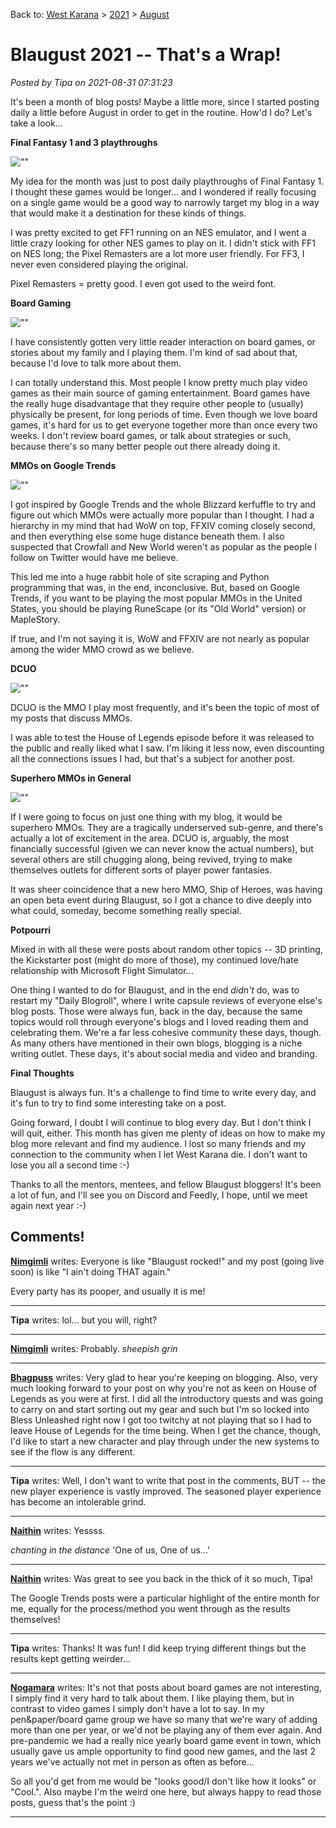 Back to: [West Karana](/posts/westkarana.md) > [2021](/posts/2021/westkarana.md) > [August](./westkarana.md)
# Blaugust 2021 -- That's a Wrap!

*Posted by Tipa on 2021-08-31 07:31:23*


It's been a month of blog posts! Maybe a little more, since I started posting daily a little before August in order to get in the routine. How'd I do? Let's take a look...





**Final Fantasy 1 and 3 playthroughs**



![\"\"](\"https://chasingdings.com/wp-content/uploads/2021/08/Final-Fantasy-USA_001.png\")

My idea for the month was just to post daily playthroughs of Final Fantasy 1. I thought these games would be longer... and I wondered if really focusing on a single game would be a good way to narrowly target my blog in a way that would make it a destination for these kinds of things. 



I was pretty excited to get FF1 running on an NES emulator, and I went a little crazy looking for other NES games to play on it. I didn't stick with FF1 on NES long; the Pixel Remasters are a lot more user friendly. For FF3, I never even considered playing the original.



Pixel Remasters = pretty good. I even got used to the weird font.



**Board Gaming**



![\"\"](\"https://chasingdings.com/wp-content/uploads/2021/08/fbbf63001a2354f8bc6e89c58b4a21f1_original.png\")

I have consistently gotten very little reader interaction on board games, or stories about my family and I playing them. I'm kind of sad about that, because I'd love to talk more about them.



I can totally understand this. Most people I know pretty much play video games as their main source of gaming entertainment. Board games have the really huge disadvantage that they require other people to (usually) physically be present, for long periods of time. Even though we love board games, it's hard for us to get everyone together more than once every two weeks. I don't review board games, or talk about strategies or such, because there's so many better people out there already doing it.



**MMOs on Google Trends**



![\"\"](\"https://chasingdings.com/wp-content/uploads/2021/08/STP61286.jpg\")

I got inspired by Google Trends and the whole Blizzard kerfuffle to try and figure out which MMOs were actually more popular than I thought. I had a hierarchy in my mind that had WoW on top, FFXIV coming closely second, and then everything else some huge distance beneath them. I also suspected that Crowfall and New World weren't as popular as the people I follow on Twitter would have me believe.



This led me into a huge rabbit hole of site scraping and Python programming that was, in the end, inconclusive. But, based on Google Trends, if you want to be playing the most popular MMOs in the United States, you should be playing RuneScape (or its \"Old World\" version) or MapleStory.



If true, and I'm not saying it is, WoW and FFXIV are not nearly as popular among the wider MMO crowd as we believe.



**DCUO**



![\"\"](\"https://chasingdings.com/wp-content/uploads/2021/08/HouseOfLegends.jpg\")

DCUO is the MMO I play most frequently, and it's been the topic of most of my posts that discuss MMOs.



I was able to test the House of Legends episode before it was released to the public and really liked what I saw. I'm liking it less now, even discounting all the connections issues I had, but that's a subject for another post.



**Superhero MMOs in General**



![\"\"](\"https://chasingdings.com/wp-content/uploads/2021/08/cityofheroes-2007-12-01-12-05-32-84.jpg\")

If I were going to focus on just one thing with my blog, it would be superhero MMOs. They are a tragically underserved sub-genre, and there's actually a lot of excitement in the area. DCUO is, arguably, the most financially successful (given we can never know the actual numbers), but several others are still chugging along, being revived, trying to make themselves outlets for different sorts of player power fantasies.



It was sheer coincidence that a new hero MMO, Ship of Heroes, was having an open beta event during Blaugust, so I got a chance to dive deeply into what could, someday, become something really special.



**Potpourri**



Mixed in with all these were posts about random other topics -- 3D printing, the Kickstarter post (might do more of those), my continued love/hate relationship with Microsoft Flight Simulator...



One thing I wanted to do for Blaugust, and in the end *didn't* do, was to restart my \"Daily Blogroll\", where I write capsule reviews of everyone else's blog posts. Those were always fun, back in the day, because the same topics would roll through everyone's blogs and I loved reading them and celebrating them. We're a far less cohesive community these days, though. As many others have mentioned in their own blogs, blogging is a niche writing outlet. These days, it's about social media and video and branding.



**Final Thoughts**



Blaugust is always fun. It's a challenge to find time to write every day, and it's fun to try to find some interesting take on a post.



Going forward, I doubt I will continue to blog every day. But I don't think I will quit, either. This month has given me plenty of ideas on how to make my blog more relevant and find my audience. I lost so many friends and my connection to the community when I let West Karana die. I don't want to lose you all a second time :-)



Thanks to all the mentors, mentees, and fellow Blaugust bloggers! It's been a lot of fun, and I'll see you on Discord and Feedly, I hope, until we meet again next year :-)





## Comments!

**[Nimgimli](https://dragonchasers.com)** writes: Everyone is like \"Blaugust rocked!\" and my post (going live soon) is like \"I ain't doing THAT again.\"

Every party has its pooper, and usually it is me!

---

**Tipa** writes: lol... but you will, right?

---

**[Nimgimli](https://dragonchasers.com)** writes: Probably. *sheepish grin*

---

**[Bhagpuss](http://bhagpuss.blogspot.com)** writes: Very glad to hear you're keeping on blogging. Also, very much looking forward to your post on why you're not as keen on House of Legends as you were at first. I did all the introductory quests and was going to carry on and start sorting out my gear and such but I'm so locked into Bless Unleashed right now I got too twitchy at not playing that so I had to leave House of Legends for the time being. When I get the chance, though, I'd like to start a new character and play through under the new systems to see if the flow is any different.

---

**Tipa** writes: Well, I don't want to write that post in the comments, BUT -- the new player experience is vastly improved. The seasoned player experience has become an intolerable grind.

---

**[Naithin](https://www.timetoloot.com/)** writes: Yessss. 

*chanting in the distance* 'One of us, One of us...'

---

**[Naithin](https://www.timetoloot.com/)** writes: Was great to see you back in the thick of it so much, Tipa!

The Google Trends posts were a particular highlight of the entire month for me, equally for the process/method you went through as the results themselves!

---

**Tipa** writes: Thanks! It was fun! I did keep trying different things but the results kept getting weirder...

---

**[Nogamara](https://battlestance.org)** writes: It's not that posts about board games are not interesting, I simply find it very hard to talk about them. I like playing them, but in contrast to video games I simply don't have a lot to say. In my pen&paper/board game group we have so many that we're wary of adding more than one per year, or we'd not be playing any of them ever again. And pre-pandemic we had a really nice yearly board game event in town, which usually gave us ample opportunity to find good new games, and the last 2 years we've actually not met in person as often as before...

So all you'd get from me would be \"looks good/I don't like how it looks\" or \"Cool.\". Also maybe I'm the weird one here, but always happy to read those posts, guess that's the point :)

---

